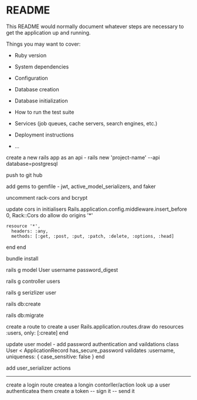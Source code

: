 # README

This README would normally document whatever steps are necessary to get the
application up and running.

Things you may want to cover:

* Ruby version

* System dependencies

* Configuration

* Database creation

* Database initialization

* How to run the test suite

* Services (job queues, cache servers, search engines, etc.)

* Deployment instructions

* ...


create a new rails app as an api - rails new 'project-name' --api database=postgresql

push to git hub

add gems to gemfile - jwt, active_model_serializers, and faker

uncomment rack-cors and bcrypt

update cors in initialisers
Rails.application.config.middleware.insert_before 0, Rack::Cors do
  allow do
    origins '*'
 
    resource '*',
      headers: :any,
      methods: [:get, :post, :put, :patch, :delete, :options, :head]
  end
end


bundle install


rails g model User username password_digest

rails g controller users

rails g serizlizer user

rails db:create

rails db:migrate

create a route to create a user
Rails.application.routes.draw do
  resources :users, only: [:create]
end


update user model - add password authentication and vaildations
class User < ApplicationRecord
  has_secure_password
  validates :username, uniqueness: { case_sensitive: false }
end

add user_serializer actions

----
create a login route
createa a longin contorller/action
look up a user
authenticatea them
create a token
-- sign it
-- send it
